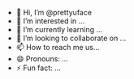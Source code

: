 - 👋 Hi, I’m @prettyuface
- 👀 I’m interested in ...
- 🌱 I’m currently learning ...
- 💞️ I’m looking to collaborate on ...
- 📫 How to reach me us...
- 😄 Pronouns: ...
- ⚡ Fun fact: ...

<!---
prettyuface/prettyuface is a ✨ special ✨ repository because its `README.md` (this file) appears on your GitHub profile.
You can click the Preview link to take a look at your changes.
--->
